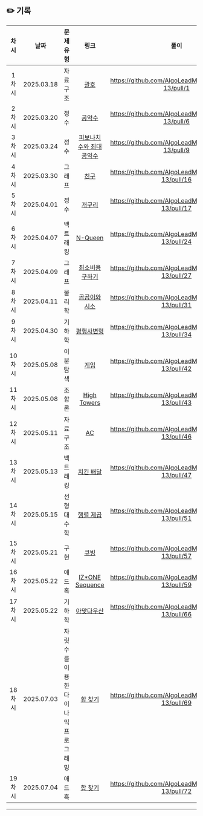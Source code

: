 ## ✏️ 기록   
 
 | 차시 |    날짜    | 문제유형 | 링크 | 풀이 |
 |:----:|:---------:|:----:|:-----:|:----:|
 | 1차시 | 2025.03.18 |  자료 구조  | [괄호](https://www.acmicpc.net/problem/9012)|https://github.com/AlgoLeadMe/AlgoLeadMe-13/pull/1|
 | 2차시 | 2025.03.20 |  정수  | [공약수](https://www.acmicpc.net/problem/1792)|https://github.com/AlgoLeadMe/AlgoLeadMe-13/pull/6|
 | 3차시 | 2025.03.24 |  정수  | [피보나치 수와 최대공약수](https://www.acmicpc.net/problem/11778)|https://github.com/AlgoLeadMe/AlgoLeadMe-13/pull/9|
 | 4차시 | 2025.03.30 | 그래프 | [친구](https://www.acmicpc.net/problem/1058)|https://github.com/AlgoLeadMe/AlgoLeadMe-13/pull/16|
 | 5차시 | 2025.04.01 |  정수  | [개구리](https://www.acmicpc.net/problem/25333)|https://github.com/AlgoLeadMe/AlgoLeadMe-13/pull/17|
 | 6차시 | 2025.04.07 | 백트래킹| [N-Queen](https://www.acmicpc.net/problem/9663)|https://github.com/AlgoLeadMe/AlgoLeadMe-13/pull/24|
 | 7차시 | 2025.04.09 | 그래프 | [최소비용 구하기](https://www.acmicpc.net/problem/1916)|https://github.com/AlgoLeadMe/AlgoLeadMe-13/pull/27|
 | 8차시 | 2025.04.11 | 물리학 | [곰곰이와 시소](https://www.acmicpc.net/problem/26072)|https://github.com/AlgoLeadMe/AlgoLeadMe-13/pull/31|
 | 9차시 | 2025.04.30 | 기하학 | [평행사변형](https://www.acmicpc.net/problem/1064)|https://github.com/AlgoLeadMe/AlgoLeadMe-13/pull/34|
 | 10차시 | 2025.05.08 | 이분탐색 | [게임](https://www.acmicpc.net/problem/1072)|https://github.com/AlgoLeadMe/AlgoLeadMe-13/pull/42|
 | 11차시 | 2025.05.08 | 조합론 | [High Towers](https://www.acmicpc.net/problem/33785)|https://github.com/AlgoLeadMe/AlgoLeadMe-13/pull/43|
 | 12차시 | 2025.05.11 | 자료 구조 | [AC](https://www.acmicpc.net/problem/5430)|https://github.com/AlgoLeadMe/AlgoLeadMe-13/pull/46|
 | 13차시 | 2025.05.13 | 백트래킹 | [치킨 배달](https://www.acmicpc.net/problem/15686)|https://github.com/AlgoLeadMe/AlgoLeadMe-13/pull/47|
 | 14차시 | 2025.05.15 | 선형대수학 | [행렬 제곱](https://www.acmicpc.net/problem/10830)|https://github.com/AlgoLeadMe/AlgoLeadMe-13/pull/51|
 | 15차시 | 2025.05.21 | 구현 | [큐빙](https://www.acmicpc.net/problem/5373)|https://github.com/AlgoLeadMe/AlgoLeadMe-13/pull/57|
 | 16차시 | 2025.05.22 | 애드 혹 | [IZ*ONE Sequence](https://www.acmicpc.net/problem/33581)|https://github.com/AlgoLeadMe/AlgoLeadMe-13/pull/59|
 | 17차시 | 2025.05.22 | 기하학 | [아맞다우산](https://www.acmicpc.net/problem/17244)|https://github.com/AlgoLeadMe/AlgoLeadMe-13/pull/66|
 | 18차시 | 2025.07.03 | 자릿수를 이용한 다이나믹 프로그래밍 | [합 찾기](https://www.acmicpc.net/problem/7786)|https://github.com/AlgoLeadMe/AlgoLeadMe-13/pull/69|
 | 19차시 | 2025.07.04 | 애드 혹 | [합 찾기](https://www.acmicpc.net/problem/34035)|https://github.com/AlgoLeadMe/AlgoLeadMe-13/pull/72|
 ---
